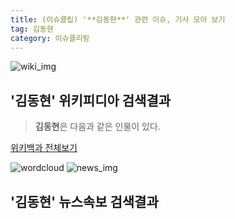 ```yaml
---
title: (이슈클립) '**김동현**' 관련 이슈, 기사 모아 보기
tag: 김동현
category: 이슈클리핑
---
```

![wiki_img](https://user-images.githubusercontent.com/42597476/44503234-41136a80-a6d0-11e8-9071-6fc6418eafe4.png)
## **'**김동현**'** 위키피디아 검색결과
>**김동현**은 다음과 같은 인물이 있다.

<a href="https://ko.wikipedia.org/wiki/김동현" target="_blank">위키백과 전체보기</a>

![wordcloud](https://s3.ap-northeast-2.amazonaws.com/lyrics101-wordcloud/2018-09-15-1536965170.png)
![news_img](https://user-images.githubusercontent.com/42597476/44507050-1206f400-a6e4-11e8-8d98-7ffbfebb353f.png)
## **'**김동현**'** 뉴스속보 검색결과

